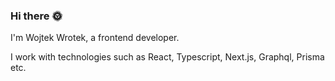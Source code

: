 ### Hi there :sun_with_face:

I'm Wojtek Wrotek, a frontend developer. 

I work with technologies such as React, Typescript, Next.js, Graphql, Prisma etc.
